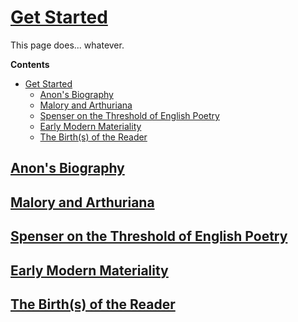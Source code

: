 # [Get Started](#get-started)

This page does... whatever.

**Contents**

- [Get Started](#get-started)
  - [Anon's Biography](#anons-biography)
  - [Malory and Arthuriana](#malory-and-arthuriana)
  - [Spenser on the Threshold of English Poetry](#spenser-on-the-threshold-of-english-poetry)
  - [Early Modern Materiality](#early-modern-materiality)
  - [The Birth(s) of the Reader](#the-births-of-the-reader)

## [Anon's Biography](#anons-biography)

## [Malory and Arthuriana](#malory-and-arthuriana)

## [Spenser on the Threshold of English Poetry](#spenser-on-the-threshold-of-english-poetry)

## [Early Modern Materiality](#early-modern-materiality)

## [The Birth(s) of the Reader](#the-births-of-the-reader)
